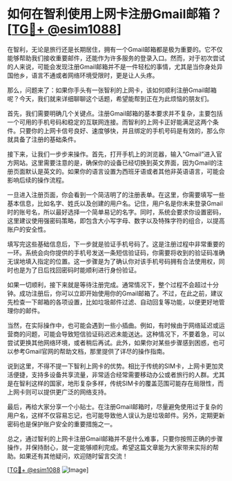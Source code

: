 # 如何在智利使用上网卡注册Gmail邮箱？[[TG💪+ @esim1088](https://t.me/s/esim1088)]

在智利，无论是旅行还是长期居住，拥有一个Gmail邮箱都是极为重要的。它不仅能够帮助我们接收重要邮件，还能作为许多服务的登录入口。然而，对于初次尝试的人来说，可能会发现注册Gmail邮箱并不是一件轻松的事情，尤其是当你身处异国他乡，语言不通或者网络环境受限时，更是让人头疼。

那么，问题来了：如果你手头有一张智利的上网卡，该如何顺利注册Gmail邮箱呢？今天，我们就来详细聊聊这个话题，希望能帮到正在为此烦恼的朋友们。

首先，我们需要明确几个关键点。注册Gmail邮箱的基本要求并不复杂，主要包括一个可用的手机号码和稳定的互联网连接。而智利的上网卡正好能满足这两个条件。只要你的上网卡信号良好、速度够快，并且绑定的手机号码是有效的，那么你就具备了注册的基础条件。

接下来，让我们一步步来操作。首先，打开手机上的浏览器，输入“Gmail”进入官方网站。这里需要注意的是，确保你的设备已经切换到英文界面，因为Gmail的注册页面默认是英文的。如果你的语言设置为西班牙语或者其他非英语语言，可能会影响后续的操作流程。

一旦进入注册页面，你会看到一个简洁明了的注册表单。在这里，你需要填写一些基本信息，比如名字、姓氏以及创建的用户名。记住，用户名是你未来登录Gmail时的账号名，所以最好选择一个简单易记的名字。同时，系统会要求你设置密码，这里建议使用强密码策略，即包含大小写字母、数字以及特殊字符的组合，以提高账户的安全性。

填写完这些基础信息后，下一步就是验证手机号码了。这是注册过程中非常重要的一环。系统会向你提供的手机号发送一条短信验证码，你需要将收到的验证码准确无误地填入指定的位置。这一步骤是为了确认你对该手机号码拥有合法使用权，同时也是为了日后找回密码时能顺利进行身份验证。

如果一切顺利，接下来就是等待注册完成。通常情况下，整个过程不会超过十分钟。成功注册后，你可以立即开始使用你的Gmail邮箱了。不过，在此之前，建议先检查一下邮箱的各项设置，比如垃圾邮件过滤、自动回复等功能，以便更好地管理你的邮件。

当然，在实际操作中，也可能会遇到一些小插曲。例如，有时候由于网络延迟或运营商的问题，可能会导致短信验证码迟迟未能送达。这种情况下，不要着急，可以尝试更换其他网络环境，或者稍后再试。此外，如果你对某些步骤感到困惑，也可以参考Gmail官网的帮助文档，那里提供了详尽的操作指南。

说到这里，不得不提一下智利上网卡的优势。相比于传统的SIM卡，上网卡更加灵活便捷，支持多设备共享流量，非常适合经常需要移动办公或者旅行的人群。尤其是在智利这样的国家，地形复杂多样，传统SIM卡的覆盖范围可能存在局限性，而上网卡则可以提供更广泛的网络支持。

最后，再给大家分享一个小贴士。在注册Gmail邮箱时，尽量避免使用过于复杂的用户名，这样不仅容易忘记，也可能导致他人误认为是垃圾邮件。另外，定期更新密码也是保护账户安全的重要措施之一。

总之，通过智利的上网卡注册Gmail邮箱并不是什么难事，只要你按照正确的步骤操作，并保持耐心，就一定能够顺利完成。希望这篇文章能为大家带来实际的帮助。如果还有其他疑问，欢迎随时留言交流！

[[TG💪+ @esim1088](https://t.me/s/esim1088) ![Image](https://i.postimg.cc/4NQfJmqS/Snipaste-2025-05-13-00-14-12.png)]